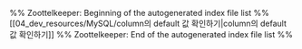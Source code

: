 %% Zoottelkeeper: Beginning of the autogenerated index file list  %%
 [[04_dev_resources/MySQL/column의 default 값 확인하기|column의 default 값 확인하기]]
%% Zoottelkeeper: End of the autogenerated index file list  %%
